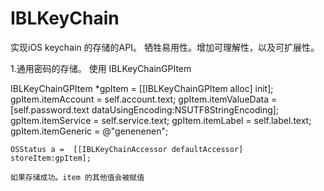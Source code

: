 # IBLKeyChain

实现iOS keychain 的存储的API。
牺牲易用性。增加可理解性，以及可扩展性。

1.通用密码的存储。
使用 IBLKeyChainGPItem 

 IBLKeyChainGPItem *gpItem = [[IBLKeyChainGPItem alloc] init];
    gpItem.itemAccount = self.account.text;
    gpItem.itemValueData = [self.password.text dataUsingEncoding:NSUTF8StringEncoding];
    gpItem.itemService = self.service.text;
    gpItem.itemLabel = self.label.text;
    gpItem.itemGeneric = @"genenenen";

    OSStatus a =  [[IBLKeyChainAccessor defaultAccessor] storeItem:gpItem];

    如果存储成功。item 的其他值会被赋值